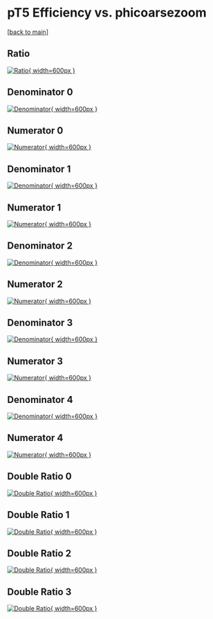 # pT5 Efficiency vs. phicoarsezoom

[[back to main](./)]



## Ratio

[![Ratio](../mtv/var/pT5_vtr_321_0_eff_phicoarsezoom.png){ width=600px }](../mtv/var/pT5_vtr_321_0_eff_phicoarsezoom.pdf)

## Denominator 0

[![Denominator](../mtv/den/pT5_vtr_321_0_eff_phicoarsezoom_den0.png){ width=600px }](../mtv/den/pT5_vtr_321_0_eff_phicoarsezoom_den0.pdf)

## Numerator 0

[![Numerator](../mtv/num/pT5_vtr_321_0_eff_phicoarsezoom_num0.png){ width=600px }](../mtv/num/pT5_vtr_321_0_eff_phicoarsezoom_num0.pdf)

## Denominator 1

[![Denominator](../mtv/den/pT5_vtr_321_0_eff_phicoarsezoom_den1.png){ width=600px }](../mtv/den/pT5_vtr_321_0_eff_phicoarsezoom_den1.pdf)

## Numerator 1

[![Numerator](../mtv/num/pT5_vtr_321_0_eff_phicoarsezoom_num1.png){ width=600px }](../mtv/num/pT5_vtr_321_0_eff_phicoarsezoom_num1.pdf)

## Denominator 2

[![Denominator](../mtv/den/pT5_vtr_321_0_eff_phicoarsezoom_den2.png){ width=600px }](../mtv/den/pT5_vtr_321_0_eff_phicoarsezoom_den2.pdf)

## Numerator 2

[![Numerator](../mtv/num/pT5_vtr_321_0_eff_phicoarsezoom_num2.png){ width=600px }](../mtv/num/pT5_vtr_321_0_eff_phicoarsezoom_num2.pdf)

## Denominator 3

[![Denominator](../mtv/den/pT5_vtr_321_0_eff_phicoarsezoom_den3.png){ width=600px }](../mtv/den/pT5_vtr_321_0_eff_phicoarsezoom_den3.pdf)

## Numerator 3

[![Numerator](../mtv/num/pT5_vtr_321_0_eff_phicoarsezoom_num3.png){ width=600px }](../mtv/num/pT5_vtr_321_0_eff_phicoarsezoom_num3.pdf)

## Denominator 4

[![Denominator](../mtv/den/pT5_vtr_321_0_eff_phicoarsezoom_den4.png){ width=600px }](../mtv/den/pT5_vtr_321_0_eff_phicoarsezoom_den4.pdf)

## Numerator 4

[![Numerator](../mtv/num/pT5_vtr_321_0_eff_phicoarsezoom_num4.png){ width=600px }](../mtv/num/pT5_vtr_321_0_eff_phicoarsezoom_num4.pdf)

## Double Ratio 0

[![Double Ratio](../mtv/ratio/pT5_vtr_321_0_eff_phicoarsezoom_ratio0.png){ width=600px }](../mtv/ratio/pT5_vtr_321_0_eff_phicoarsezoom_ratio0.pdf)

## Double Ratio 1

[![Double Ratio](../mtv/ratio/pT5_vtr_321_0_eff_phicoarsezoom_ratio1.png){ width=600px }](../mtv/ratio/pT5_vtr_321_0_eff_phicoarsezoom_ratio1.pdf)

## Double Ratio 2

[![Double Ratio](../mtv/ratio/pT5_vtr_321_0_eff_phicoarsezoom_ratio2.png){ width=600px }](../mtv/ratio/pT5_vtr_321_0_eff_phicoarsezoom_ratio2.pdf)

## Double Ratio 3

[![Double Ratio](../mtv/ratio/pT5_vtr_321_0_eff_phicoarsezoom_ratio3.png){ width=600px }](../mtv/ratio/pT5_vtr_321_0_eff_phicoarsezoom_ratio3.pdf)

